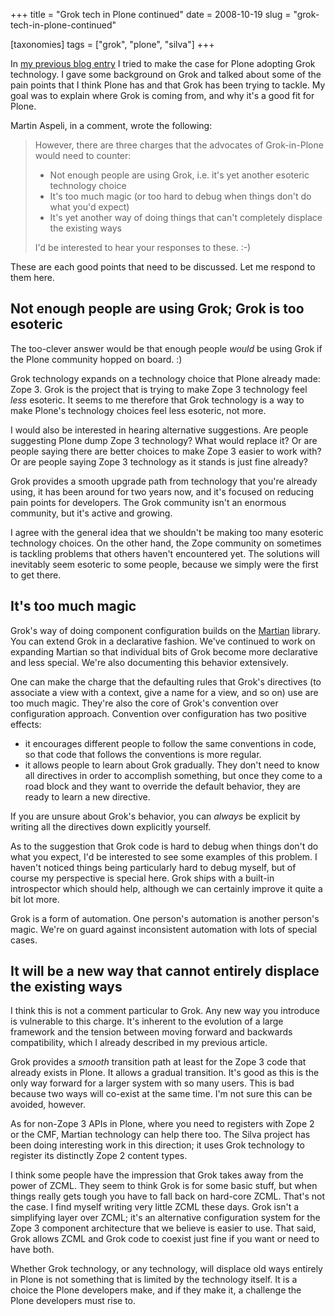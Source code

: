 +++
title = "Grok tech in Plone continued"
date = 2008-10-19
slug = "grok-tech-in-plone-continued"

[taxonomies]
tags = ["grok", "plone", "silva"]
+++

In [my previous blog
entry](http://faassen.n--tree.net/blog/view/weblog/2008/10/18/0) I tried
to make the case for Plone adopting Grok technology. I gave some
background on Grok and talked about some of the pain points that I think
Plone has and that Grok has been trying to tackle. My goal was to
explain where Grok is coming from, and why it's a good fit for Plone.

Martin Aspeli, in a comment, wrote the following:

> However, there are three charges that the advocates of Grok-in-Plone
> would need to counter:
>
> - Not enough people are using Grok, i.e. it's yet another esoteric
>   technology choice
> - It's too much magic (or too hard to debug when things don't do what
>   you'd expect)
> - It's yet another way of doing things that can't completely displace
>   the existing ways
>
> I'd be interested to hear your responses to these. :-)

These are each good points that need to be discussed. Let me respond to
them here.

## Not enough people are using Grok; Grok is too esoteric

The too-clever answer would be that enough people _would_ be using Grok
if the Plone community hopped on board. :)

Grok technology expands on a technology choice that Plone already made:
Zope 3. Grok is the project that is trying to make Zope 3 technology
feel _less_ esoteric. It seems to me therefore that Grok technology is a
way to make Plone's technology choices feel less esoteric, not more.

I would also be interested in hearing alternative suggestions. Are
people suggesting Plone dump Zope 3 technology? What would replace it?
Or are people saying there are better choices to make Zope 3 easier to
work with? Or are people saying Zope 3 technology as it stands is just
fine already?

Grok provides a smooth upgrade path from technology that you're already
using, it has been around for two years now, and it's focused on
reducing pain points for developers. The Grok community isn't an
enormous community, but it's active and growing.

I agree with the general idea that we shouldn't be making too many
esoteric technology choices. On the other hand, the Zope community on
sometimes is tackling problems that others haven't encountered yet. The
solutions will inevitably seem esoteric to some people, because we
simply were the first to get there.

## It's too much magic

Grok's way of doing component configuration builds on the
[Martian](http://pypi.python.org/pypi/martian) library. You can extend
Grok in a declarative fashion. We've continued to work on expanding
Martian so that individual bits of Grok become more declarative and less
special. We're also documenting this behavior extensively.

One can make the charge that the defaulting rules that Grok's directives
(to associate a view with a context, give a name for a view, and so on)
use are too much magic. They're also the core of Grok's convention over
configuration approach. Convention over configuration has two positive
effects:

- it encourages different people to follow the same conventions in code,
  so that code that follows the conventions is more regular.
- it allows people to learn about Grok gradually. They don't need to
  know all directives in order to accomplish something, but once they
  come to a road block and they want to override the default behavior,
  they are ready to learn a new directive.

If you are unsure about Grok's behavior, you can _always_ be explicit by
writing all the directives down explicitly yourself.

As to the suggestion that Grok code is hard to debug when things don't
do what you expect, I'd be interested to see some examples of this
problem. I haven't noticed things being particularly hard to debug
myself, but of course my perspective is special here. Grok ships with a
built-in introspector which should help, although we can certainly
improve it quite a bit lot more.

Grok is a form of automation. One person's automation is another
person's magic. We're on guard against inconsistent automation with lots
of special cases.

## It will be a new way that cannot entirely displace the existing ways

I think this is not a comment particular to Grok. Any new way you
introduce is vulnerable to this charge. It's inherent to the evolution
of a large framework and the tension between moving forward and
backwards compatibility, which I already described in my previous
article.

Grok provides a _smooth_ transition path at least for the Zope 3 code
that already exists in Plone. It allows a gradual transition. It's good
as this is the only way forward for a larger system with so many users.
This is bad because two ways will co-exist at the same time. I'm not
sure this can be avoided, however.

As for non-Zope 3 APIs in Plone, where you need to registers with Zope 2
or the CMF, Martian technology can help there too. The Silva project has
been doing interesting work in this direction; it uses Grok technology
to register its distinctly Zope 2 content types.

I think some people have the impression that Grok takes away from the
power of ZCML. They seem to think Grok is for some basic stuff, but when
things really gets tough you have to fall back on hard-core ZCML. That's
not the case. I find myself writing very little ZCML these days. Grok
isn't a simplifying layer over ZCML; it's an alternative configuration
system for the Zope 3 component architecture that we believe is easier
to use. That said, Grok allows ZCML and Grok code to coexist just fine
if you want or need to have both.

Whether Grok technology, or any technology, will displace old ways
entirely in Plone is not something that is limited by the technology
itself. It is a choice the Plone developers make, and if they make it, a
challenge the Plone developers must rise to.
